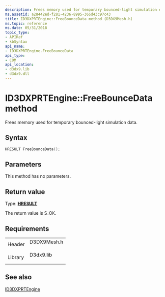 ```yaml
---
description: Frees memory used for temporary bounced-light simulation data.
ms.assetid: a28442ed-f281-4236-8995-366d43c97c43
title: ID3DXPRTEngine::FreeBounceData method (D3DX9Mesh.h)
ms.topic: reference
ms.date: 05/31/2018
topic_type: 
- APIRef
- kbSyntax
api_name: 
- ID3DXPRTEngine.FreeBounceData
api_type: 
- COM
api_location: 
- d3dx9.lib
- d3dx9.dll
---
```


# ID3DXPRTEngine::FreeBounceData method

Frees memory used for temporary bounced-light simulation data.

## Syntax


```C++
HRESULT FreeBounceData();
```



## Parameters

This method has no parameters.

## Return value

Type: **[**HRESULT**](https://msdn.microsoft.com/library/Bb401631(v=MSDN.10).aspx)**

The return value is S\_OK.

## Requirements



|                    |                                                                                        |
|--------------------|----------------------------------------------------------------------------------------|
| Header<br/>  | <dl> <dt>D3DX9Mesh.h</dt> </dl> |
| Library<br/> | <dl> <dt>D3dx9.lib</dt> </dl>   |



## See also

<dl> <dt>

[ID3DXPRTEngine](id3dxprtengine.md)
</dt> </dl>

 

 




